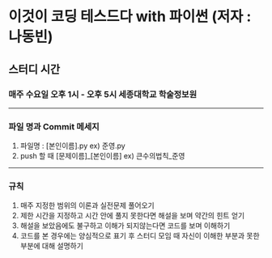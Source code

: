 # 이것이 코딩 테스드다 with 파이썬 (저자 : 나동빈)

## 스터디 시간
### 매주 수요일 오후 1시 - 오후 5시 세종대학교 학술정보원

<hr/>

### 파일 명과 Commit 메세지
1. 파일명 : [본인이름].py ex) 준영.py
2. push 할 때 [문제이름]_[본인이름] ex) 큰수의법칙_준영

<hr/>

### 규칙
1. 매주 지정한 범위의 이론과 실전문제 풀어오기
2. 제한 시간을 지정하고 시간 안에 풀지 못한다면 해설을 보며 약간의 힌트 얻기
3. 해설을 보았음에도 불구하고 이해가 되지않는다면 코드를 보며 이해하기
4. 코드를 본 경우에는 양심적으로 표기 후 스터디 모임 때 자신이 이해한 부분과 못한 부분에 대해 설명하기

